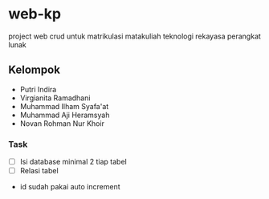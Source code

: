 # web-kp
project web crud untuk matrikulasi matakuliah teknologi rekayasa perangkat lunak

## Kelompok
- Putri Indira
- Virgianita Ramadhani
- Muhammad Ilham Syafa'at
- Muhammad Aji Heramsyah
- Novan Rohman Nur Khoir

### Task

- [ ] Isi database minimal 2 tiap tabel
- [ ] Relasi tabel

* id sudah pakai auto increment
